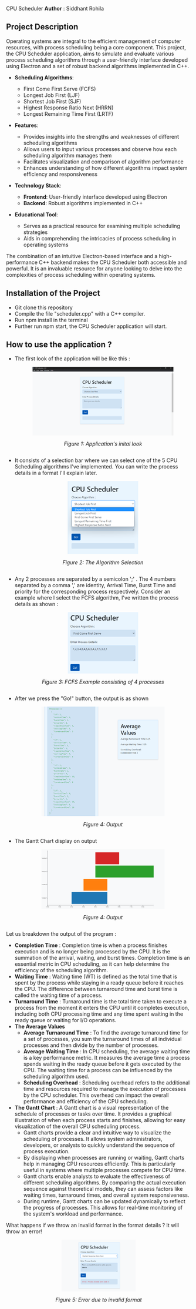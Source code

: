 CPU Scheduler
**Author** : Siddhant Rohila
## Project Description

Operating systems are integral to the efficient management of computer resources, with process scheduling being a core component. This project, the CPU Scheduler application, aims to simulate and evaluate various process scheduling algorithms through a user-friendly interface developed using Electron and a set of robust backend algorithms implemented in C++.

- **Scheduling Algorithms**:
  - First Come First Serve (FCFS)
  - Longest Job First (LJF)
  - Shortest Job First (SJF)
  - Highest Response Ratio Next (HRRN)
  - Longest Remaining Time First (LRTF)

- **Features**:
  - Provides insights into the strengths and weaknesses of different scheduling algorithms
  - Allows users to input various processes and observe how each scheduling algorithm manages them
  - Facilitates visualization and comparison of algorithm performance
  - Enhances understanding of how different algorithms impact system efficiency and responsiveness

- **Technology Stack**:
  - **Frontend**: User-friendly interface developed using Electron
  - **Backend**: Robust algorithms implemented in C++

- **Educational Tool**:
  - Serves as a practical resource for examining multiple scheduling strategies
  - Aids in comprehending the intricacies of process scheduling in operating systems

The combination of an intuitive Electron-based interface and a high-performance C++ backend makes the CPU Scheduler both accessible and powerful. It is an invaluable resource for anyone looking to delve into the complexities of process scheduling within operating systems.


## Installation of the Project
- Git clone this repository
- Compile the file "scheduler.cpp" with a C++ compiler.
- Run npm install in the terminal
- Further run npm start, the CPU Scheduler application will start.

## How to use the application ? 
- The first look of the application will be like this :
  <div style="display: flex; flex-direction: column; align-items: center;">
    <img src="images/basic.png" alt="Flowchart" style="width: 80%;">
    <p style="text-align: center;"><em>Figure 1: Application's inital look</em></p>
  </div>

- It consists of a selection bar where we can select one of the 5 CPU Scheduling algorithms I've implemented. You can write the process details in a format I'll explain later.
  <div style="display: flex; flex-direction: column; align-items: center;">
    <img src="images/selection.png" alt="Flowchart" style="width: 40%;">
    <p style="text-align: center;"><em>Figure 2: The Algorithm Selection</em></p>
  </div>
- Any 2 processes are separated by a semicolon ';' . The 4 numbers separated by a comma ',' are  identity, Arrival Time, Burst Time and priority for the corresponding       process respectively. Consider an example where I select the FCFS algorithm, I've written the process details as shown :
  <div style="display: flex; flex-direction: column; align-items: center;">
    <img src="images/example.png" alt="Flowchart" style="width: 40%;">
    <p style="text-align: center;"><em>Figure 3: FCFS Example consisting of 4 processes</em></p>
  </div>
- After we press the "Go!" button, the output is as shown
    <div style="display: flex; flex-direction: column; align-items: center;">
    <img src="images/output.png" alt="Flowchart" style="width: 70%;">
    <p style="text-align: center;"><em>Figure 4: Output</em></p>
  </div>
- The Gantt Chart display on output
  <div style="display: flex; flex-direction: column; align-items: center;">
    <img src="images/gantt.png" alt="Flowchart" style="width: 70%;">
    <p style="text-align: center;"><em>Figure 4: Output</em></p>
  </div>


Let us breakdown the output of the program :
- **Completion Time** : Completion time is when a process finishes execution and is no longer being processed by the CPU. It is the summation of the arrival, waiting, and burst times. Completion time is an essential metric in CPU scheduling, as it can help determine the efficiency of the scheduling algorithm.
- **Waiting Time** : Waiting time (WT) is defined as the total time that is spent by the process while staying in a ready queue before it reaches the CPU. The difference between turnaround time and burst time is called the waiting time of a process.
- **Turnaround Time** : Turnaround time is the total time taken to execute a process from the moment it enters the CPU until it completes execution, including both CPU processing time and any time spent waiting in the ready queue or waiting for I/O operations.
- **The Average Values**
    - **Average Turnaround Time** : To find the average turnaround time for a set of processes, you sum the turnaround times of all individual processes and then divide by the number of processes.
    - **Average Waiting Time** : In CPU scheduling, the average waiting time is a key performance metric. It measures the average time a process spends waiting in the ready queue before it gets executed by the CPU. The waiting time for a process can be influenced by the scheduling algorithm used.
    - **Scheduling Overhead** : Scheduling overhead refers to the additional time and resources required to manage the execution of processes by the CPU scheduler. This overhead can impact the overall performance and efficiency of the CPU scheduling.
- **The Gantt Chart** : A Gantt chart is a visual representation of the schedule of processes or tasks over time. It provides a graphical illustration of when each process starts and finishes, allowing for easy visualization of the overall CPU scheduling process.
    - Gantt charts provide a clear and intuitive way to visualize the scheduling of processes. It allows system administrators, developers, or analysts to quickly understand the sequence of process execution.
    -  By displaying when processes are running or waiting, Gantt charts help in managing CPU resources efficiently. This is particularly useful in systems where multiple processes compete for CPU time.
    -   Gantt charts enable analysts to evaluate the effectiveness of different scheduling algorithms. By comparing the actual execution sequence against theoretical models, they can assess factors like waiting times, turnaround times, and overall system responsiveness.
    -    During runtime, Gantt charts can be updated dynamically to reflect the progress of processes. This allows for real-time monitoring of the system's workload and performance.

What happens if we throw an invalid format in the format details ? It will throw an error!
  <div style="display: flex; flex-direction: column; align-items: center;">
    <img src="images/invalid.png" alt="Flowchart" style="width: 40%;">
    <p style="text-align: center;"><em>Figure 5: Error due to invalid format</em></p>
  </div>





